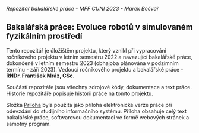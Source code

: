 *Repozitář bakalářské práce - MFF CUNI 2023 - Marek Bečvář*
## Bakalářská práce: Evoluce robotů v simulovaném fyzikálním prostředí

Tento repozitář je úložištěm projektu, který vznikl při vypracování ročníkového
projektu v letním semestru 2022 a navazující bakalářské práce, dokončené v
letním semestru 2023 (obhajoba plánována v podzimním termínu - září 2023).
Vedoucí ročníkového projektu a bakalářské práce - **RNDr. František Mráz, CSc.**

Součástí repozitáře jsou všechny zdrojové kódy, dokumentace a text práce.
Historie repozitáře popisuje historii práce na tomto projektu.

Složka [Priloha](./Priloha) byla použita jako příloha elektronické verze práce
při odevzdání do studijního informačního systému. Příloha obsahuje celý text
bakalářské práce, softwarovou dokumentaci ve formě webových stránek a samotný
program.
